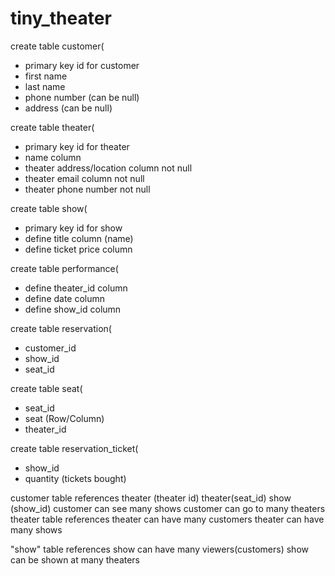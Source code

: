 # tiny_theater

create table customer(
- primary key id for customer
- first name
- last name
- phone number (can be null)
- address (can be null)

create table theater(
- primary key id for theater
- name column
- theater address/location column not null
- theater email column not null
- theater phone number not null

create table show(
- primary key id for show
- define title column (name)
- define ticket price column

create table performance(
- define theater_id column
- define date column
- define show_id column

create table reservation(
- customer_id
- show_id
- seat_id

create table seat(
- seat_id
- seat (Row/Column)
- theater_id

create table reservation_ticket(
- show_id
- quantity (tickets bought)

customer table references
theater (theater id)
theater(seat_id)
show (show_id) customer can see many shows customer can go to many theaters
theater table references theater can have many customers theater can have many shows

"show" table references show can have many viewers(customers) show can be shown at many theaters